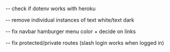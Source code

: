 -- check if dotenv works with heroku

-- remove individual instances of text white/text dark

-- fix navbar hamburger menu color + decide on links

-- fix protected/private routes (slash login works when logged in)